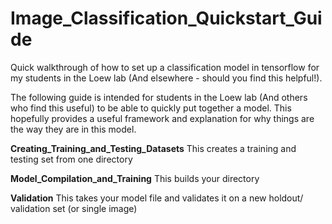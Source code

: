 # Image_Classification_Quickstart_Guide
Quick walkthrough of how to set up a classification model in tensorflow for my students in the Loew lab (And elsewhere - should you find this helpful!). 

The following guide is intended for students in the Loew lab (And others who find this useful) to be able to quickly put together a model. This hopefully provides a useful framework and explanation for why things are the way they are in this model. 


**Creating_Training_and_Testing_Datasets**
This creates a training and testing set from one directory

**Model_Compilation_and_Training**
This builds your directory

**Validation**
This takes your model file and validates it on a new holdout/ validation set (or single image)
